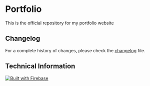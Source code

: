 # Portfolio
This is the official repository for my portfolio website

## Changelog
For a complete history of changes, please check the [changelog](/docs/changelog.md) file.

## Technical Information
[![Built with Firebase](https://img.shields.io/badge/Built%20with-Firebase-FFCA28?style=for-the-badge&logo=firebase)](https://firebase.google.com/)